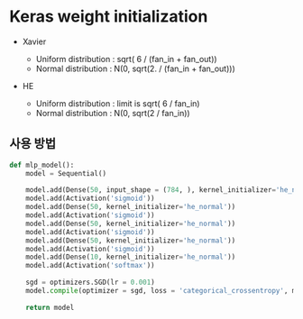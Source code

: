 # Keras weight initialization

- Xavier
  - Uniform distribution : sqrt( 6 / (fan_in + fan_out))
  - Normal distribution  : N(0, sqrt(2. / (fan_in + fan_out)))

- HE
  - Uniform distribution : limit is sqrt( 6 / fan_in)
  - Normal distribution : N(0, sqrt(2 / fan_in))

## 사용 방법

```python
def mlp_model():
    model = Sequential()
    
    model.add(Dense(50, input_shape = (784, ), kernel_initializer='he_normal'))     # use he_normal initializer
    model.add(Activation('sigmoid'))    
    model.add(Dense(50, kernel_initializer='he_normal'))                            # use he_normal initializer
    model.add(Activation('sigmoid'))    
    model.add(Dense(50, kernel_initializer='he_normal'))                            # use he_normal initializer
    model.add(Activation('sigmoid'))    
    model.add(Dense(50, kernel_initializer='he_normal'))                            # use he_normal initializer
    model.add(Activation('sigmoid'))    
    model.add(Dense(10, kernel_initializer='he_normal'))                            # use he_normal initializer
    model.add(Activation('softmax'))
    
    sgd = optimizers.SGD(lr = 0.001)
    model.compile(optimizer = sgd, loss = 'categorical_crossentropy', metrics = ['accuracy'])
    
    return model
```



